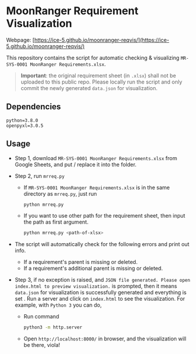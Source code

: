 # MoonRanger Requirement Visualization

Webpage: [https://ice-5.github.io/moonranger-reqvis/](https://ice-5.github.io/moonranger-reqvis/)

This repository contains the script for automatic checking & visualizing `MR-SYS-0001 MoonRanger Requirements.xlsx`.

> **Important**: the original requirement sheet (in `.xlsx`) shall not be uploaded to this public repo. Please locally run the script and only commit the newly generated `data.json` for visualization.

## Dependencies

```
python=3.8.0
openpyxl=3.0.5
```

## Usage
* Step 1, download `MR-SYS-0001 MoonRanger Requirements.xlsx` from Google Sheets, and put / replace it into the folder.
* Step 2, run `mrreq.py`
  * If `MR-SYS-0001 MoonRanger Requirements.xlsx` is in the same directory as `mrreq.py`, just run
    ```bash
    python mrreq.py
    ```
  * If you want to use other path for the requirement sheet, then input the path as first argument.
    ```bash
    python mrreq.py <path-of-xlsx>
    ```
* The script will automatically check for the following errors and print out info.
  * If a requirement's parent is missing or deleted.
  * If a requirement's additional parent is missing or deleted.

* Step 3, if no exception is raised, and `JSON file generated. Please open index.html to preview visualization.` is prompted, then it means `data.json` for visualization is successfully generated and everything is set . Run a server and click on `index.html` to see the visualization. For example, with `Python 3` you can do, 
  * Run command
    ```bash
    python3 -m http.server
    ```
  * Open `http://localhost:8000/` in browser, and the visualization will be there, viola!

